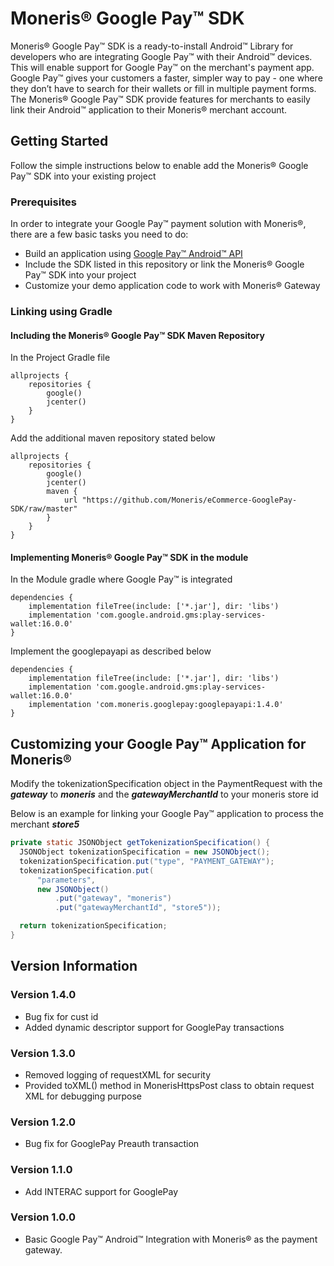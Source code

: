 # Moneris® Google Pay™ SDK

Moneris® Google Pay™ SDK is a ready-to-install Android™ Library for developers who are integrating Google Pay™ with their Android™ devices. This will enable support for Google Pay™ on the merchant's payment app.  Google Pay™ gives your customers a faster, simpler way to pay - one where they don’t have to search for their wallets or fill in multiple payment forms.  The Moneris® Google Pay™ SDK provide features for merchants to easily link their Android™ application to their Moneris® merchant account.

## Getting Started

Follow the simple instructions below to enable add the Moneris® Google Pay™ SDK into your existing project

### Prerequisites

In order to integrate your Google Pay™ payment solution with Moneris®, there are a few basic tasks you need to do:

- Build an application using [Google Pay™ Android™ API](https://developers.google.com/pay/api/android/)
- Include the SDK listed in this repository or link the Moneris® Google Pay™ SDK into your project
- Customize your demo application code to work with Moneris® Gateway

### Linking using Gradle

#### Including the Moneris® Google Pay™ SDK Maven Repository
In the Project Gradle file

```Gradle
allprojects {
    repositories {
        google()
        jcenter()
    }
}
```
Add the additional maven repository stated below

```Gradle
allprojects {
    repositories {
        google()
        jcenter()
        maven {
            url "https://github.com/Moneris/eCommerce-GooglePay-SDK/raw/master"
        }
    }
}
```


#### Implementing Moneris® Google Pay™ SDK in the module
In the Module gradle where Google Pay™ is integrated
```Gradle
dependencies {
    implementation fileTree(include: ['*.jar'], dir: 'libs')
    implementation 'com.google.android.gms:play-services-wallet:16.0.0'    
}
```
Implement the googlepayapi as described below
```Gradle
dependencies {
    implementation fileTree(include: ['*.jar'], dir: 'libs')
    implementation 'com.google.android.gms:play-services-wallet:16.0.0'
    implementation 'com.moneris.googlepay:googlepayapi:1.4.0'
}
```
## Customizing your Google Pay™ Application for Moneris®

Modify the tokenizationSpecification object in the PaymentRequest with the **_gateway_** to **_moneris_** and the **_gatewayMerchantId_** to your moneris store id

Below is an example for linking your Google Pay™ application to process the merchant **_store5_**
```java
private static JSONObject getTokenizationSpecification() {
  JSONObject tokenizationSpecification = new JSONObject();
  tokenizationSpecification.put("type", "PAYMENT_GATEWAY");
  tokenizationSpecification.put(
      "parameters",
      new JSONObject()
          .put("gateway", "moneris")
          .put("gatewayMerchantId", "store5"));

  return tokenizationSpecification;
}
```
## Version Information

### Version 1.4.0

- Bug fix for cust id
- Added dynamic descriptor support for GooglePay transactions

### Version 1.3.0

- Removed logging of requestXML for security
- Provided toXML() method in MonerisHttpsPost class to obtain request XML for debugging purpose

### Version 1.2.0

- Bug fix for GooglePay Preauth transaction

### Version 1.1.0

- Add INTERAC support for GooglePay

### Version 1.0.0

- Basic Google Pay™ Android™ Integration with Moneris® as the payment gateway.



